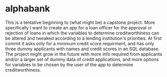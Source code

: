 # alphabank
This is a tentative beginning to (what might be) a capstone project. More specifically I want to create an app for a loan officer for the approval or rejection of loans in which the variables to determine creditworthiness can be altered and tweaked according to a lending institution's priorities. At first commit it asks only for a minimum credit score requirment, and has only three dummy applicants with names and credit scores in an SQL database. The project might grow in the future with more info required from applicants and/or a larger set of dummy data of credit applications, and more options for variables to be chosen by the user of the app to determine creditworthiness.
